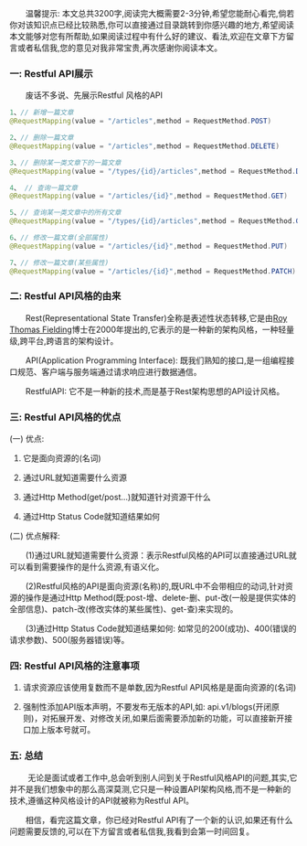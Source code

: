 
  &emsp;&emsp;<font>温馨提示:  本文总共3200字,阅读完大概需要2-3分钟,希望您能耐心看完,倘若你对该知识点已经比较熟悉,你可以直接通过目录跳转到你感兴趣的地方,希望阅读本文能够对您有所帮助,如果阅读过程中有什么好的建议、看法,欢迎在文章下方留言或者私信我,您的意见对我非常宝贵,再次感谢你阅读本文。



### 一: Restful API展示

&emsp;&emsp;废话不多说、先展示Restful 风格的API

```java
1、// 新增一篇文章
@RequestMapping(value = "/articles",method = RequestMethod.POST)

2、// 删除一篇文章
@RequestMapping(value = "/articles",method = RequestMethod.DELETE)

3、// 删除某一类文章下的一篇文章
@RequestMapping(value = "/types/{id}/articles",method = RequestMethod.DELETE)

4、 // 查询一篇文章
@RequestMapping(value = "/articles/{id}",method = RequestMethod.GET)

5、// 查询某一类文章中的所有文章
@RequestMapping(value = "/types/{id}/articles",method = RequestMethod.GET)

6、// 修改一篇文章(全部属性)
@RequestMapping(value = "/articles/{id}",method = RequestMethod.PUT)

7、// 修改一篇文章(某些属性)
@RequestMapping(value = "/articles/{id}",method = RequestMethod.PATCH)
```


### 二: Restful API风格的由来

&emsp;&emsp;Rest(Representational State Transfer)全称是表述性状态转移,它是由[Roy Thomas Fielding](https://www.ics.uci.edu/~fielding/)博士在2000年提出的,它表示的是一种新的架构风格，一种轻量级,跨平台,跨语言的架构设计。<br>

&emsp;&emsp;API(Application Programming Interface): 既我们熟知的接口,是一组编程接口规范、客户端与服务端通过请求响应进行数据通信。<br>

&emsp;&emsp;RestfulAPI: 它不是一种新的技术,而是基于Rest架构思想的API设计风格。

### 三: Restful API风格的优点

(一) 优点: 

 1. 它是面向资源的(名词)

 2. 通过URL就知道需要什么资源

 4. 通过Http Method(get/post...)就知道针对资源干什么

 5. 通过Http Status Code就知道结果如何

(二) 优点解释:

&emsp;&emsp;(1)通过URL就知道需要什么资源：表示Restful风格的API可以直接通过URL就可以看到需要操作的是什么资源,有语义化。<br>

&emsp;&emsp;(2)Restful风格的API是面向资源(名称)的,既URL中不会带相应的动词,针对资源的操作是通过Http Method(既:post-增、delete-删、put-改(一般是提供实体的全部信息)、patch-改(修改实体的某些属性)、get-查)来实现的。<br>

&emsp;&emsp;(3)通过Http Status Code就知道结果如何: 如常见的200(成功)、400(错误的请求参数)、500(服务器错误)等。

### 四: Restful API风格的注意事项

 1. 请求资源应该使用复数而不是单数,因为Restful API风格是是面向资源的(名词)

 2. 强制性添加API版本声明，不要发布无版本的API,如: api.v1/blogs(开闭原则)，对拓展开发、对修改关闭,如果后面需要添加新的功能，可以直接新开接口加上版本号就可。


### 五: 总结
&emsp;&emsp; 无论是面试或者工作中,总会听到别人问到关于Restful风格API的问题,其实,它并不是我们想象中的那么高深莫测,它只是一种设置API架构风格,而不是一种新的技术,遵循这种风格设计的API就被称为Restful API。<br>

&emsp;&emsp;相信，看完这篇文章，你已经对Restful API有了一个新的认识,如果还有什么问题需要反馈的,可以在下方留言或者私信我,我看到会第一时间回复。<br>
